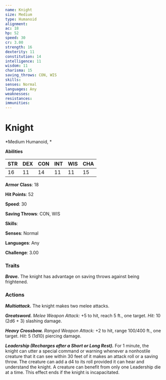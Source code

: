 ```yaml
---
name: Knight
size: Medium
type: Humanoid
alignment: 
ac: 18
hp: 52
speed: 30
cr: 3.00
strength: 16
dexterity: 11
constitution: 14
intelligence: 11
wisdom: 11
charisma: 15
saving_throws: CON, WIS
skills: 
senses: Normal
languages: Any
weaknesses:
resistances:
immunities:
---
```


# Knight

*Medium Humanoid, *

**Abilities**

| STR | DEX | CON | INT | WIS | CHA |
| --- | --- | --- | --- | --- | --- |
| 16 | 11 | 14 | 11 | 11 | 15 |

**Armor Class**: 18

**Hit Points**: 52

**Speed**: 30

**Saving Throws**: CON, WIS

**Skills**: 

**Senses**: Normal

**Languages**: Any

**Challenge**: 3.00


### Traits
***Brave.*** The knight has advantage on saving throws against being frightened.

### Actions
***Multiattack.*** The knight makes two melee attacks. 

***Greatsword.*** *Melee Weapon Attack:* +5 to hit, reach 5 ft., one target. *Hit:* 10 (2d6 + 3) slashing damage. 

***Heavy Crossbow.*** *Ranged Weapon Attack:* +2 to hit, range 100/400 ft., one target. *Hit:* 5 (1d10) piercing damage. 

***Leadership (Recharges after a Short or Long Rest).*** For 1 minute, the knight can utter a special command or warning whenever a nonhostile creature that it can see within 30 feet of it makes an attack roll or a saving throw. The creature can add a d4 to its roll provided it can hear and understand the knight. A creature can benefit from only one Leadership die at a time. This effect ends if the knight is incapacitated.
